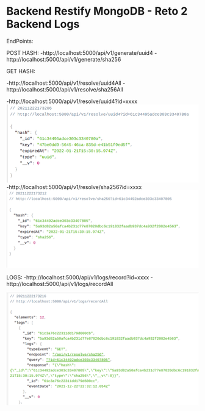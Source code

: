 # Backend Restify MongoDB - Reto 2 Backend Logs

EndPoints:

POST HASH: 
 -http://localhost:5000/api/v1/generate/uuid4
 -http://localhost:5000/api/v1/generate/sha256
 
GET HASH:
 
 -http://localhost:5000/api/v1/resolve/uuid4All
 -http://localhost:5000/api/v1/resolve/sha256All


 -http://localhost:5000/api/v1/resolve/uuid4?id=xxxx
<img src='docs/getUuid.png' >
 -http://localhost:5000/api/v1/resolve/sha256?id=xxxx
<img src='docs/getSha256.png' >

LOGS:
 -http://localhost:5000/api/v1/logs/record?id=xxxx
 -http://localhost:5000/api/v1/logs/recordAll

<img src='docs/getAllLogs.png' >
